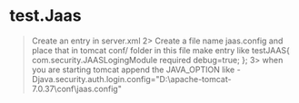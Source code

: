 test.Jaas
=========
> Create an entry in server.xml
	<Realm appName="testJAAS" className="org.apache.catalina.realm.JAASRealm"/>
2> Create a file name jaas.config and place that in tomcat conf/ folder
   in this file make entry like 
     testJAAS{
		com.security.JAASLogingModule required debug=true;
	};
3> when you are starting tomcat append the JAVA_OPTION like 
   -Djava.security.auth.login.config="D:\apache-tomcat-7.0.37\conf\jaas.config"

